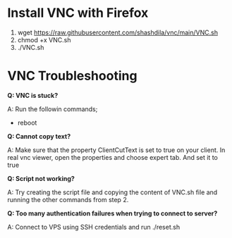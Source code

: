 
Install VNC with Firefox
=========================================

1. wget https://raw.githubusercontent.com/shashdila/vnc/main/VNC.sh
2. chmod +x VNC.sh
3. ./VNC.sh

VNC Troubleshooting
=========================================

**Q: VNC is stuck?**

A: Run the followin commands;
- reboot

**Q: Cannot copy text?**

A: Make sure that the property ClientCutText is set to true on your client. In real vnc viewer, open the properties and choose expert tab. And set it to true

**Q: Script not working?**

A: Try creating the script file and copying the content of VNC.sh file and running the other commands from step 2.

**Q: Too many authentication failures when trying to connect to server?**

A: Connect to VPS using SSH credentials and run ./reset.sh
